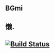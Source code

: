 ## BGmi

懒.
----
[![Build Status](https://travis-ci.org/RicterZ/BGmi.svg?branch=master)](https://travis-ci.org/RicterZ/BGmi)
----
